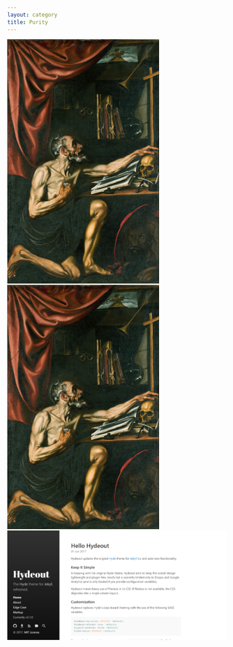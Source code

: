 ```yaml
---
layout: category
title: Purity
---
```


![‘Blessed are the pure in heart, for they will see God.’ Matthew 5:8](/_images/Purity.png)
<img alt="‘Blessed are the pure in heart, for they will see God.’ Matthew 5:8" src="/_images/Purity.png"/>
![Desktop](/_screenshots/1.png?raw=true)
